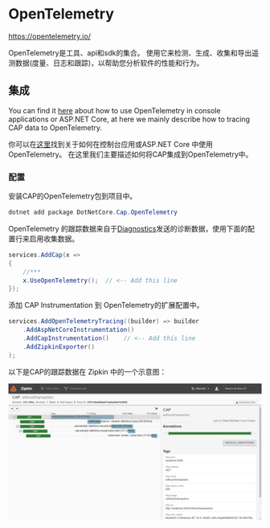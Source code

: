 # OpenTelemetry 

https://opentelemetry.io/

OpenTelemetry是工具、api和sdk的集合。 使用它来检测、生成、收集和导出遥测数据(度量、日志和跟踪)，以帮助您分析软件的性能和行为。

## 集成

You can find it [here](https://opentelemetry.io/docs/instrumentation/net/getting-started/) about how to use OpenTelemetry in console applications or ASP.NET Core, at here we mainly describe how to tracing CAP data to OpenTelemetry.

你可以在[这里](https://opentelemetry.io/docs/instrumentation/net/getting-started/)找到关于如何在控制台应用或ASP.NET Core 中使用OpenTelemetry。
在这里我们主要描述如何将CAP集成到OpenTelemetry中。

### 配置

安装CAP的OpenTelemetry包到项目中。

```C#
dotnet add package DotNetCore.Cap.OpenTelemetry
```

OpenTelemetry 的跟踪数据来自于[Diagnostics](diagnostics.md)发送的诊断数据，使用下面的配置行来启用收集数据。

```C#
services.AddCap(x =>
{
    //***
    x.UseOpenTelemetry();  // <-- Add this line
});

```

添加 CAP Instrumentation 到 OpenTelemetry的扩展配置中。

```C#
services.AddOpenTelemetryTracing((builder) => builder
    .AddAspNetCoreInstrumentation()
    .AddCapInstrumentation()    // <-- Add this line
    .AddZipkinExporter()
);
```

以下是CAP的跟踪数据在 Zipkin 中的一个示意图：

<img src="/img/opentelemetry.png">
